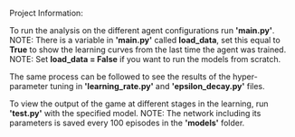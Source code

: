 Project Information:

To run the analysis on the different agent configurations run **'main.py'**.
NOTE: There is a variable in **'main.py'** called **load_data**, set this equal to **True** to show the learning curves from the last time the agent was trained.
NOTE: Set **load_data = False** if you want to run the models from scratch.

The same process can be followed to see the results of the hyper-parameter tuning in **'learning_rate.py'** and **'epsilon_decay.py'** files.

To view the output of the game at different stages in the learning, run **'test.py'** with the specified model.
NOTE: The network including its parameters is saved every 100 episodes in the **'models'** folder.
